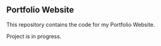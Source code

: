## Portfolio Website

This repository contains the code for my Portfolio Website.

Project is in progress.
